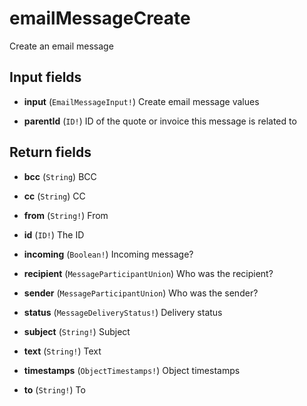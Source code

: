 # emailMessageCreate

Create an email message

## Input fields

-   **input** (`EmailMessageInput!`)
    Create email message values

-   **parentId** (`ID!`)
    ID of the quote or invoice this message is related to

## Return fields

-   **bcc** (`String`)
    BCC

-   **cc** (`String`)
    CC

-   **from** (`String!`)
    From

-   **id** (`ID!`)
    The ID

-   **incoming** (`Boolean!`)
    Incoming message?

-   **recipient** (`MessageParticipantUnion`)
    Who was the recipient?

-   **sender** (`MessageParticipantUnion`)
    Who was the sender?

-   **status** (`MessageDeliveryStatus!`)
    Delivery status

-   **subject** (`String!`)
    Subject

-   **text** (`String!`)
    Text

-   **timestamps** (`ObjectTimestamps!`)
    Object timestamps

-   **to** (`String!`)
    To
